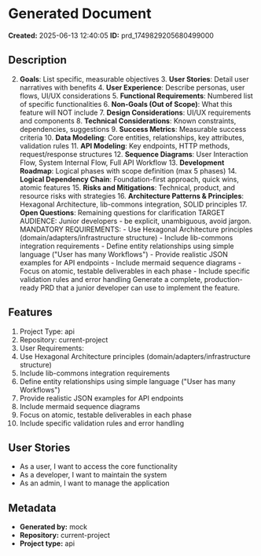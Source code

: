 # Generated Document

**Created:** 2025-06-13 12:40:05
**ID:** prd_1749829205680499000

## Description

2. **Goals**: List specific, measurable objectives 3. **User Stories**: Detail user narratives with benefits 4. **User Experience**: Describe personas, user flows, UI/UX considerations 5. **Functional Requirements**: Numbered list of specific functionalities 6. **Non-Goals (Out of Scope)**: What this feature will NOT include 7. **Design Considerations**: UI/UX requirements and components 8. **Technical Considerations**: Known constraints, dependencies, suggestions 9. **Success Metrics**: Measurable success criteria 10. **Data Modeling**: Core entities, relationships, key attributes, validation rules 11. **API Modeling**: Key endpoints, HTTP methods, request/response structures 12. **Sequence Diagrams**: User Interaction Flow, System Internal Flow, Full API Workflow 13. **Development Roadmap**: Logical phases with scope definition (max 5 phases) 14. **Logical Dependency Chain**: Foundation-first approach, quick wins, atomic features 15. **Risks and Mitigations**: Technical, product, and resource risks with strategies 16. **Architecture Patterns & Principles**: Hexagonal Architecture, lib-commons integration, SOLID principles 17. **Open Questions**: Remaining questions for clarification TARGET AUDIENCE: Junior developers - be explicit, unambiguous, avoid jargon. MANDATORY REQUIREMENTS: - Use Hexagonal Architecture principles (domain/adapters/infrastructure structure) - Include lib-commons integration requirements - Define entity relationships using simple language ("User has many Workflows") - Provide realistic JSON examples for API endpoints - Include mermaid sequence diagrams - Focus on atomic, testable deliverables in each phase - Include specific validation rules and error handling Generate a complete, production-ready PRD that a junior developer can use to implement the feature.

## Features

1. Project Type: api
2. Repository: current-project
3. User Requirements:
4. Use Hexagonal Architecture principles (domain/adapters/infrastructure structure)
5. Include lib-commons integration requirements
6. Define entity relationships using simple language ("User has many Workflows")
7. Provide realistic JSON examples for API endpoints
8. Include mermaid sequence diagrams
9. Focus on atomic, testable deliverables in each phase
10. Include specific validation rules and error handling

## User Stories

- As a user, I want to access the core functionality
- As a developer, I want to maintain the system
- As an admin, I want to manage the application

## Metadata

- **Generated by:** mock
- **Repository:** current-project
- **Project type:** api
